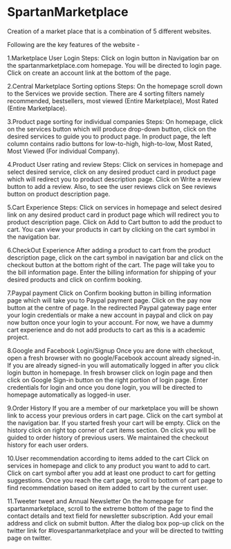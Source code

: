 # SpartanMarketplace
Creation of a market place that is a combination of 5 different websites.

Following are the key features of the website - 

1.Marketplace User Login
Steps: Click on login button in Navigation bar on the spartanmarketplace.com homepage. You will be directed to login page. Click on create an account link at the bottom of the page.

2.Central Marketplace Sorting options
Steps: On the homepage scroll down to the Services we provide section. There are 4 sorting filters namely recommended, bestsellers, most viewed (Entire Marketplace), Most Rated (Entire Marketplace).

3.Product page sorting for individual companies
Steps: On homepage, click on the services button which will produce drop-down button, click on the desired services to guide you to product page. In product page, the left column contains radio buttons for low-to-high, high-to-low, Most Rated, Most Viewed (For individual Company).

4.Product User rating and review
Steps: Click on services in homepage and select desired service, click on any desired product card in product page which will redirect you to product description page. Click on Write a review button to add a review. Also, to see the user reviews click on See reviews button on product description page.

5.Cart Experience
Steps: Click on services in homepage and select desired link on any desired product card in product page which will redirect you to product description page. Click on Add to Cart button to add the product to cart. You can view your products in cart by clicking on the cart symbol in the navigation bar.

6.CheckOut Experience
After adding a product to cart from the product description page, click on the cart symbol in navigation bar and click on the checkout button at the bottom right of the cart. The page will take you to the bill information page. Enter the billing information for shipping of your desired products and click on confirm booking.

7.Paypal payment
Click on Confirm booking button in billing information page which will take you to Paypal payment page. Click on the pay now button at the centre of page. In the redirected Paypal gateway page enter your login credentials or make a new account in paypal and click on pay now button once your login to your account. For now, we have a dummy cart experience and do not add products to cart as this is a academic project.

8.Google and Facebook Login/Signup
Once you are done with checkout, open a fresh browser with no google/Facebook account already signed-in. If you are already signed-in you will automatically logged in after you click login button in homepage. In fresh browser click on login page and then click on Google Sign-in button on the right portion of login page. Enter credentials for login and once you done login, you will be directed to homepage automatically as logged-in user.

9.Order History
If you are a member of our marketplace you will be shown link to access your previous orders in cart page. Click on the cart symbol at the navigation bar. If you started fresh your cart will be empty. Click on the history click on right top corner of cart items section. On click you will be guided to order history of previous users. We maintained the checkout history for each user orders.

10.User recommendation according to items added to the cart
Click on services in homepage and click to any product you want to add to cart. Click on cart symbol after you add at least one product to cart for getting suggestions. Once you reach the cart page, scroll to bottom of cart page to find recommendation based on item added to cart by the current user.

11.Tweeter tweet and Annual Newsletter
On the homepage for spartanmarketplace, scroll to the extreme bottom of the page to find the contact details and text field for newsletter subscription. Add your email address and click on submit button. After the dialog box pop-up click on the twitter link for #lovespartanmarketplace and your will be directed to twitting page on twitter.
